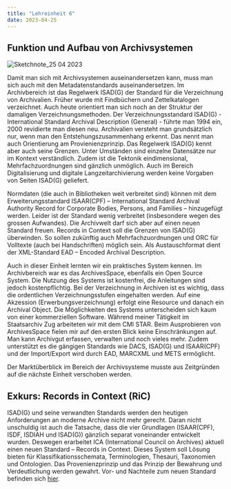 ```yaml
---
title: "Lehreinheit 6"
date: 2023-04-25
---
```


## Funktion und Aufbau von Archivsystemen

![Sketchnote_25 04 2023](https://user-images.githubusercontent.com/125452743/236443402-0516b292-eec5-47de-aa07-ea4e36949e0f.jpg)

Damit man sich mit Archivsystemen auseinandersetzen kann, muss man sich auch mit den Metadatenstandards auseinandersetzen. Im Archivbereich ist das Regelwerk ISAD(G) der Standard für die Verzeichnung von Archivalien. Früher wurde mit Findbüchern und Zettelkatalogen verzeichnet. Auch heute orientiert man sich noch an der Struktur der damaligen Verzeichnungsmethoden. Der Verzeichnungsstandard ISAD(G) - International Standard Archival Description (General) - führte man 1994 ein, 2000 revidierte man diesen neu. Archivalien versteht man grundsätzlich nur, wenn man den Entstehungszusammenhang erkennt. Das nennt man auch Orientierung am Provienienzprinzip. Das Regelwerk ISAD(G) kennt aber auch seine Grenzen. Unter Umständen sind einzelne Datensätze nur im Kontext verständlich. Zudem ist die Tektonik eindimensional, Mehrfachzuordnungen sind gänzlich unmöglich. Auch im Bereich Digitalisierung und digitale Langzeitarchivierung werden keine Vorgaben von Seiten ISAD(G) geliefert. 

Normdaten (die auch in Bibliotheken weit verbreitet sind) können mit dem Erweiterungsstandard ISAAR(CPF) – International Standard Archival Authority Record for Corporate Bodies, Persons, and Families – hinzugefügt werden. Leider ist der Standard wenig verbreitet (insbesondere wegen des grossen Aufwandes). Die Archivwelt darf sich aber auf einen neuen Standard freuen. Records in Context soll die Grenzen von ISAD(G) überwinden. So sollen zukünftig auch Mehrfachzuordnungen und ORC für Volltexte (auch bei Handschriften) möglich sein. Als Austauschformat dient der XML-Standard EAD – Encoded Archival Description. 

Auch in dieser Einheit lernten wir ein praktisches System kennen. Im Archivbereich war es das ArchivesSpace, ebenfalls ein Open Source System. Die Nutzung des Systems ist kostenfrei, die Anleitungen sind jedoch kostenpflichtig. Bei der Verzeichnung in Archiven ist es wichtig, dass die ordentlichen Verzeichnungsstufen eingehalten werden. Auf eine Akzession (Erwerbungsverzeichnung) erfolgt eine Resource und danach ein Archival Object. Die Möglichkeiten des Systems unterscheiden sich kaum von einer kommerziellen Software. Während meiner Tätigkeit im Staatsarchiv Zug arbeiteten wir mit dem CMI STAR. Beim Ausprobieren von ArchivesSpace fielen mir auf den ersten Blick keine Einschränkungen auf. Man kann Archivgut erfassen, verwalten und noch vieles mehr. Zudem unterstützt es die gängigen Standards wie DACS, ISAD(G) und ISAAR(CPF) und der Import/Export wird durch EAD, MARCXML und METS ermöglicht. 

Der Marktüberblick im Bereich der Archivsysteme musste aus Zeitgründen auf die nächste Einheit verschoben werden. 

## Exkurs: Records in Context (RiC)
ISAD(G) und seine verwandten Standards werden den heutigen Anforderungen an moderne Archive nicht mehr gerecht. Daran nicht unschuldig ist auch die Tatsache, dass die vier Grundlagen (ISAAR(CPF), ISDF, ISDIAH und ISAD(G)) gänzlich separat voneinander entwickelt wurden. Deswegen erarbeitet ICA (International Council on Archives) aktuell einen neuen Standard – Records in Context. Dieses System soll Lösung bieten für Klassifikationsschemata, Terminologien, Thesauri, Taxonomien und Ontologien. Das Provenienzprinzip und das Prinzip der Bewahrung und Verdeutlichung werden gewahrt. Vor- und Nachteile zum neuen Standard befinden sich [hier](https://tanjastad.github.io/BAIN-Lerntagebuch/2023/05/30/lehreinheit-10.html).


